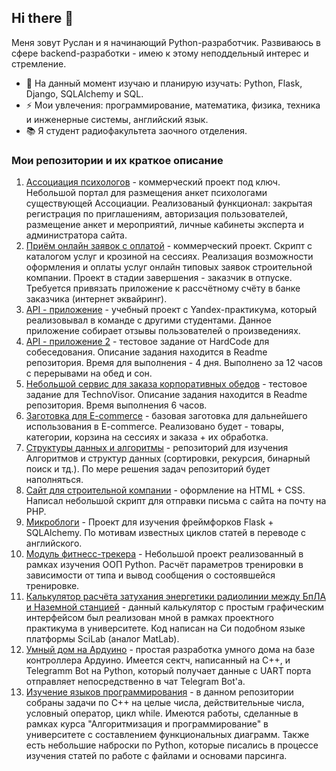 ## Hi there 👋

Меня зовут Руслан и я начинающий Python-разработчик. Развиваюсь в сфере backend-разработки - имею к этому неподдельный интерес и стремление.

- 🌱 На данный момент изучаю и планирую изучать: Python, Flask, Django, SQLAlchemy и SQL.
- ⚡  Мои увлечения: программирование, математика, физика, техника и инженерные системы, английский язык.
- 📚 Я студент радиофакультета заочного отделения.

### Мои репозитории и их краткое описание
1. [Ассоциация психологов](https://github.com/shakertov/association) - коммерческий проект под ключ. Небольшой портал для размещения анкет психологами существующей Ассоциации. Реализованый функционал: закрытая регистрация по приглашениям, авторизация пользователей, размещение анкет и мероприятий, личные кабинеты эксперта и администратора сайта.
2. [Приём онлайн заявок с оплатой](https://github.com/shakertov/gkrgb_requests) - коммерческий проект. Скрипт с каталогом услуг и крозиной на сессиях. Реализация возможности оформления и оплаты услуг онлайн типовых заявок строительной компании. Проект в стадии завершения - заказчик в отпуске. Требуется привязать приложение к рассчётному счёту в банке заказчика (интернет эквайринг).
3. [API - приложение](https://github.com/shakertov/api_yamdb) - учебный проект с Yandex-практикума, который реализовывал в команде с другими студентами. Данное приложение собирает отзывы пользователей о произведениях.
4. [API - приложение 2](https://github.com/shakertov/hardcode) - тестовое задание от HardCode для собеседования. Описание задания находится в Readme репозитория. Время для выполнения - 4 дня. Выполнено за 12 часов с перерывами на обед и сон.
5. [Небольшой сервис для заказа корпоративных обедов](https://github.com/shakertov/technovisor/) - тестовое задание для TechnoVisor. Описание задания находится в Readme репозитория. Время выполнения 6 часов.
6. [Заготовка для E-commerce](https://github.com/shakertov/shop/) - базовая заготовка для дальнейшего использования в E-commerce. Реализовано будет - товары, категории, корзина на сессиях и заказа + их обработка.
7. [Структуры данных и алгоритмы](https://github.com/shakertov/structures) - репозиторий для изучения Алгоритмов и структур данных (сортировки, рекурсия, бинарный поиск и тд.). По мере решения задач репозиторий будет наполняться.
8. [Сайт для строительной компании](https://gk-rgb.com/) - оформление на HTML + CSS. Написал небольшой скрипт для отправки письма с сайта на почту на PHP.
9. [Микроблоги](https://github.com/shakertov/microblog) - Проект для изучения фреймфорков Flask + SQLAlchemy. По мотивам известных циклов статей в переводе с английского.
10. [Модуль фитнесс-трекера](https://github.com/shakertov/fitness) - Небольшой проект реализованный в рамках изучения ООП Python. Расчёт параметров тренировки в зависимости от типа и вывод сообщения о состоявшейся тренировке.
11. [Калькулятор расчёта затухания энергетики радиолинии между БпЛА и Наземной станцией](https://github.com/shakertov/attenuation) - данный калькулятор c простым графическим интерфейсом был реализован мной в рамках проектного практикума в университете. Код написан на Си подобном языке платформы SciLab (аналог MatLab).
12. [Умный дом на Ардуино](https://github.com/shakertov/smarthome) - простая разработка умного дома на базе контроллера Ардуино. Имеется сектч, написанный на C++, и Telegramm Bot на Python, который получает данные с UART порта отправляет непосредственно в чат Telegram Bot'a.
13. [Изучение языков программирования](https://github.com/shakertov/tasks) - в данном репозитории собраны задачи по C++ на целые числа, действительные числа, условный оператор, цикл while. Имеются работы, сделанные в рамках курса "Алгоритмизация и программирование" в университете с составлением функциональных диаграмм. Также есть небольшие наброски по Python, которые писались в процессе изучения статей по работе с файлами и основами парсинга.
<!--
**shakertov/shakertov** is a ✨ _special_ ✨ repository because its `README.md` (this file) appears on your GitHub profile.

Here are some ideas to get you started:

- 🔭 I’m currently working on ...
- 🌱 I’m currently learning ...
- 👯 I’m looking to collaborate on ...
- 🤔 I’m looking for help with ...
- 💬 Ask me about ...
- 📫 How to reach me: ...
- 😄 Pronouns: ...
- ⚡ Fun fact: ...
-->
